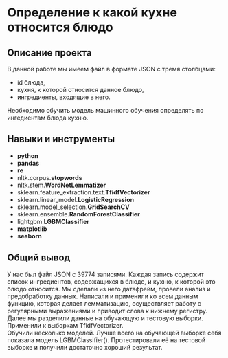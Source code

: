 # Определение к какой кухне относится блюдо

## Описание проекта

В данной работе мы имеем файл в формате JSON с тремя столбцами:
- id блюда,    
- кухня, к которой относится данное блюдо,    
- ингредиенты, входящие в него.   

Необходимо обучить модель машинного обучения определять по ингедиентам блюда кухню.


## Навыки и инструменты

- **python**
- **pandas**
- **re**
- nltk.corpus.**stopwords**
- nltk.stem.**WordNetLemmatizer**
- sklearn.feature_extraction.text.**TfidfVectorizer**
- sklearn.linear_model.**LogisticRegression**
- sklearn.model_selection.**GridSearchCV**
- sklearn.ensemble.**RandomForestClassifier**
- lightgbm.**LGBMClassifier**
- **matplotlib**
- **seaborn**

## 

## Общий вывод

У нас был файл JSON с 39774 записями. Каждая запись содержит список ингредиентов, содержащихся в блюде, и кухню, к которой это блюдо относится. Мы сделали из него датафрейм, провели анализ и предобработку данных. Написали и применили ко всем данным функцию, которая делает лемматизацию, осуществляет работу с регулярными выражениями и приводит слова к нижнему регистру.    
Далее мы разделили данные на обучающую и тестовую выборки. Применили к выборкам TfidfVectorizer.    
Обучили несколько моделей. Лучше всего на обучающей выборке себя показала модель LGBMClassifier().
Протестировали её на тестовой выборке и получили достаточно хороший результат.
